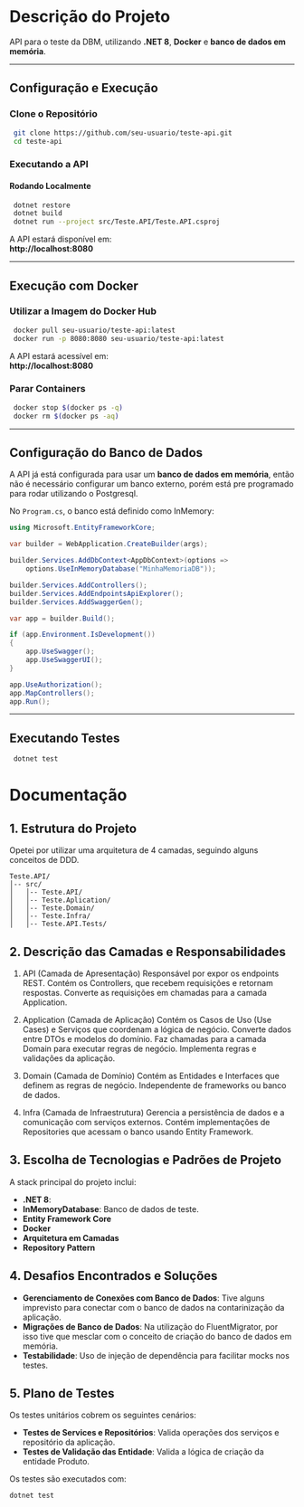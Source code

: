 # Descrição do Projeto
API para o teste da DBM, utilizando **.NET 8**, **Docker** e **banco de dados em memória**.

---

## Configuração e Execução

### Clone o Repositório  
```sh
 git clone https://github.com/seu-usuario/teste-api.git
 cd teste-api
```

### Executando a API

#### Rodando Localmente  
```sh
 dotnet restore
 dotnet build
 dotnet run --project src/Teste.API/Teste.API.csproj
```
A API estará disponível em:  
**http://localhost:8080**

---

## Execução com Docker

### Utilizar a Imagem do Docker Hub  
```sh
 docker pull seu-usuario/teste-api:latest
 docker run -p 8080:8080 seu-usuario/teste-api:latest
```
A API estará acessível em:  
**http://localhost:8080**

### Parar Containers  
```sh
 docker stop $(docker ps -q)
 docker rm $(docker ps -aq)
```

---

## Configuração do Banco de Dados
A API já está configurada para usar um **banco de dados em memória**, então não é necessário configurar um banco externo, porém está pre programado para rodar utilizando o Postgresql.

No `Program.cs`, o banco está definido como InMemory:
```csharp
using Microsoft.EntityFrameworkCore;

var builder = WebApplication.CreateBuilder(args);

builder.Services.AddDbContext<AppDbContext>(options =>
    options.UseInMemoryDatabase("MinhaMemoriaDB"));

builder.Services.AddControllers();
builder.Services.AddEndpointsApiExplorer();
builder.Services.AddSwaggerGen();

var app = builder.Build();

if (app.Environment.IsDevelopment())
{
    app.UseSwagger();
    app.UseSwaggerUI();
}

app.UseAuthorization();
app.MapControllers();
app.Run();
```

---

## Executando Testes
```sh
 dotnet test
```

# Documentação

## 1. Estrutura do Projeto
Opetei por utilizar uma arquitetura de 4 camadas, seguindo alguns conceitos de DDD.

```
Teste.API/
│-- src/
│   │-- Teste.API/           
│   │-- Teste.Aplication/           
│   │-- Teste.Domain/           
│   │-- Teste.Infra/           
│   │-- Teste.API.Tests/
```

## 2. Descrição das Camadas e Responsabilidades

1. API (Camada de Apresentação)
Responsável por expor os endpoints REST.
Contém os Controllers, que recebem requisições e retornam respostas.
Converte as requisições em chamadas para a camada Application.

2. Application (Camada de Aplicação)
Contém os Casos de Uso (Use Cases) e Serviços que coordenam a lógica de negócio.
Converte dados entre DTOs e modelos do domínio.
Faz chamadas para a camada Domain para executar regras de negócio.
Implementa regras e validações da aplicação.

4. Domain (Camada de Domínio)
Contém as Entidades e Interfaces que definem as regras de negócio.
Independente de frameworks ou banco de dados.

5. Infra (Camada de Infraestrutura)
Gerencia a persistência de dados e a comunicação com serviços externos.
Contém implementações de Repositories que acessam o banco usando Entity Framework.

## 3. Escolha de Tecnologias e Padrões de Projeto

A stack principal do projeto inclui:

- **.NET 8**:
- **InMemoryDatabase**: Banco de dados de teste.
- **Entity Framework Core**
- **Docker**
- **Arquitetura em Camadas**
- **Repository Pattern**

## 4. Desafios Encontrados e Soluções

- **Gerenciamento de Conexões com Banco de Dados**: Tive alguns imprevisto para conectar com o banco de dados na contarinização da aplicação.
- **Migrações de Banco de Dados**: Na utilização do FluentMigrator, por isso tive que mesclar com o conceito de criação do banco de dados em memória.
- **Testabilidade**: Uso de injeção de dependência para facilitar mocks nos testes.

## 5. Plano de Testes

Os testes unitários cobrem os seguintes cenários:

- **Testes de Services e Repositórios**: Valida operações dos serviços e repositório da aplicação.
- **Testes de Validação das Entidade**: Valida a lógica de criação da entidade Produto.


Os testes são executados com:
```bash
dotnet test
```
